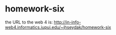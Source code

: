 # homework-six
 
the URL to the web 4 is: http://in-info-web4.informatics.iupui.edu/~jhseydak/homework-six
